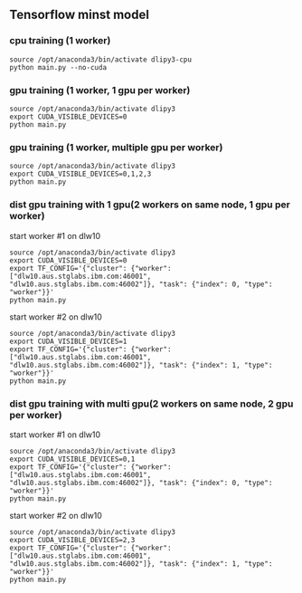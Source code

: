 ## Tensorflow minst model

### cpu training (1 worker)
```
source /opt/anaconda3/bin/activate dlipy3-cpu
python main.py --no-cuda
```

### gpu training (1 worker, 1 gpu per worker)
```
source /opt/anaconda3/bin/activate dlipy3
export CUDA_VISIBLE_DEVICES=0
python main.py
```

### gpu training (1 worker, multiple gpu per worker)
```
source /opt/anaconda3/bin/activate dlipy3
export CUDA_VISIBLE_DEVICES=0,1,2,3
python main.py
```

### dist gpu training with 1 gpu(2 workers on same node, 1 gpu per worker)
start worker #1 on dlw10
```
source /opt/anaconda3/bin/activate dlipy3
export CUDA_VISIBLE_DEVICES=0
export TF_CONFIG='{"cluster": {"worker": ["dlw10.aus.stglabs.ibm.com:46001", "dlw10.aus.stglabs.ibm.com:46002"]}, "task": {"index": 0, "type": "worker"}}'
python main.py
```

start worker #2 on dlw10
```
source /opt/anaconda3/bin/activate dlipy3
export CUDA_VISIBLE_DEVICES=1
export TF_CONFIG='{"cluster": {"worker": ["dlw10.aus.stglabs.ibm.com:46001", "dlw10.aus.stglabs.ibm.com:46002"]}, "task": {"index": 1, "type": "worker"}}'
python main.py
```

### dist gpu training with multi gpu(2 workers on same node, 2 gpu per worker)
start worker #1 on dlw10
```
source /opt/anaconda3/bin/activate dlipy3
export CUDA_VISIBLE_DEVICES=0,1
export TF_CONFIG='{"cluster": {"worker": ["dlw10.aus.stglabs.ibm.com:46001", "dlw10.aus.stglabs.ibm.com:46002"]}, "task": {"index": 0, "type": "worker"}}'
python main.py
```

start worker #2 on dlw10
```
source /opt/anaconda3/bin/activate dlipy3
export CUDA_VISIBLE_DEVICES=2,3
export TF_CONFIG='{"cluster": {"worker": ["dlw10.aus.stglabs.ibm.com:46001", "dlw10.aus.stglabs.ibm.com:46002"]}, "task": {"index": 1, "type": "worker"}}'
python main.py
```